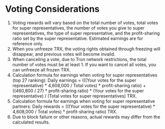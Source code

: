 # Voting Considerations

1. Voting rewards will vary based on the total number of votes, total votes for super representatives, the number of votes you give to super representatives, the type of super representative, and the profit-sharing ratio set by the super representative. Estimated earnings are for reference only.
2. When you unfreeze TRX, the voting rights obtained through freezing will disappear, and previous votes will become invalid.
3. When canceling a vote, due to Tron network restrictions, the total number of votes must be at least 1. If you want to cancel all votes, you can unfreeze all frozen TRX.
4. Calculation formula for earnings when voting for super representatives (top 27 ranking): Daily earnings = (((Your votes for the super representative) \* 4,608,000 / Total votes) \* profit-sharing ratio) + ((460,800 / 27) \* profit-sharing ratio) \* (Your votes for the super representative) / (Total votes for super representatives) TRX.
5. Calculation formula for earnings when voting for super representative partners: Daily rewards = (((Your votes for the super representative) \* 4,608,000 / Total votes) \* profit-sharing ratio) TRX.
6. Due to block failure or other reasons, actual rewards may differ from the calculated results.
